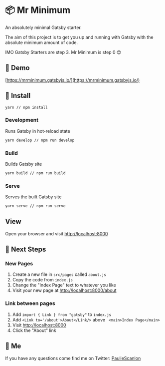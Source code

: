 # 📦 Mr Minimum

An absolutely minimal Gatsby starter.

The aim of this project is to get you up and running with Gatsby with the absolute minimum amount of code.

IMO Gatsby Starters are step 3. Mr Minimum is step 0 😊

## 👀 Demo

[https://mrminimum.gatsbyjs.io/](https://mrminimum.gatsbyjs.io/)

## 🚀 Install

```sh
yarn // npm install
```

### Development

Runs Gatsby in hot-reload state

```sh
yarn develop // npm run develop
```

### Build

Builds Gatsby site

```sh
yarn build // npm run build
```

### Serve

Serves the built Gatsby site

```sh
yarn serve // npm run serve
```

## View

Open your browser and visit [http://localhost:8000](http://localhost:8000)

## 🤔 Next Steps

### New Pages

1. Create a new file in `src/pages` called `about.js`
2. Copy the code from `index.js`
3. Change the "Index Page" text to whatever you like
4. Visit your new page at [http://localhost:8000/about](http://localhost:8000/about)

### Link between pages

1. Add `import { Link } from "gatsby"` to `index.js`
2. Add `<Link to='/about'>About</Link/>` above ` <main>Index Page</main>`
3. Visit [http://localhost:8000](http://localhost:8000)
4. Click the "About" link

## 🕺 Me

If you have any questions come find me on Twitter: [PaulieScanlon](https://twitter.com/PaulieScanlon)
